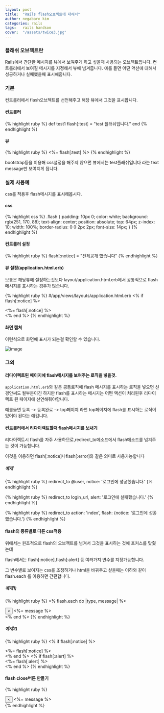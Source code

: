 ```yaml
---
layout: post
title:  "Rails flash오브젝트에 대해서"
author: negabaro kim
categories: rails
tags:	rails handson
cover:  "/assets/twice3.jpg"
---
```



### 플래쉬 오브젝트란

Rails에서 간단한 메시지를 뷰에서 보여주게 하고 싶을때 사용되는 오브젝트입니다.
컨트롤러에서 보여질 메시지를 지정해서 뷰에 넘겨줍니다.
예를 들면 어떤 액션에 대해서 성공하거나 실패했을때 표시해줍니다.


### 기본

컨트롤러에서 flash오브젝트를 선언해주고 해당 뷰에서 그것을 표시합니다.

#### 컨트롤러

{% highlight ruby %}
def test1
  flash[:test] = "test 플래쉬입니다."
end
{% endhighlight %}

#### 뷰

{% highlight ruby %}
<%=   flash[:test]  %>
{% endhighlight %}


bootstrap등을 이용해 css설정을 해주지 않으면 
뷰에서는 test플래쉬입니다 라는 text message만 보여지게 됩니다.


### 실제 사용예

css를 적용후 flash메시지를 표시해봅시다.

#### css

{% highlight css %}
.flash {
  padding: 10px 0;
  color: white;
  background: rgb(251, 170, 88);
  text-align: center;
  position: absolute;
  top: 64px;
  z-index: 10;
  width: 100%;
  border-radius: 0 0 2px 2px;
  font-size: 14px;
}
{% endhighlight %}

#### 컨트롤러 설정


{% highlight ruby %}
flash[:notice] = "전체공개 했습니다"
{% endhighlight %}

#### 뷰 설정(application.html.erb)

보통은 해당뷰에 설정하는것보다  layout/application.html.erb에서 공통적으로 flash메시지를 표시하는 경우가 많습니다.

{% highlight ruby %}
#/app/views/layouts/application.html.erb
    <% if flash[:notice] %>
      <div class="flash">
        <%= flash[:notice] %>
      </div>
    <% end %>
{% endhighlight %}


#### 화면 캡쳐

이런식으로 화면에 표시가 되는걸 확인할 수 있습니다.

![image](https://user-images.githubusercontent.com/4640346/39665007-973a7b7e-50c7-11e8-9e52-2cd36299655b.png)


### 그외



#### 리다이렉트된 페이지에 flash메시지를 보여주는 로직을 넣을것.

```application.html.erb```와 같은 공통로직에 flash 메시지를 표시하는 로직을 넣으면 신경안써도 될부분이긴 하지만 
flash를 표시하는 메시지는 어떤 액션이 처리된후 리다이렉트 된 페이지에 선언해줘야합니다.

예를들면 등록 -> 등록완료 -> top페이지 라면 top페이지에 flash를 표시하는 로직이 있어야 된다는 얘깁니다.

#### 컨트롤러에서 리다이렉트할때 flash메시지를 보내기


리다이렉트시 flash를 자주 사용하므로,redirect_to메소드에서 flash메소드를 넘겨주는 것이 가능합니다.

이것을 이용하면 flash[:notice]나flash[:error]와 같은 의미로 사용가능합니다



##### 예제

{% highlight ruby %}
redirect_to @user, notice: '로그인에 성공했습니다.'
{% endhighlight %}

{% highlight ruby %}
redirect_to login_url, alert: '로그인에 실패했습니다.'
{% endhighlight %}

{% highlight ruby %}
redirect_to action: 'index', flash: {notice: '로그인에 성공했습니다.'}
{% endhighlight %}


#### flash의 종류별로 다른 css적용

위에서는 원초적으로 flash의 오브젝트를 넘겨서 그것을 표시하는 것에 포커스를 맞췄는데

flash에서는 flash[:notice],flash[:alert] 등 여러가지 변수를 지정가능합니다.

그 변수별로 보여지는 css를 조정하거나 html을 바꿔주고 싶을때는 이하와 같이 flash.each 를 
이용하면 간편합니다.

##### 예제1)

{% highlight ruby %}
    <% flash.each do |type, message| %>
<div class="flash" role="alert">
  <button class="close" data-dismiss="alert">×</button>
  <%= message %>
</div>
<% end %>
{% endhighlight %}

##### 예제2)

{% highlight ruby %}
<% if flash[:notice] %>
  <div class="alert alert-success">
    <%= flash[:notice] %>
  </div>
<% end %>
<% if flash[:alert] %>
  <div class="alert alert-danger">
    <%= flash[:alert] %>
  </div>
<% end %>
{% endhighlight %}

#### flash close버튼 만들기

{% highlight ruby %}
<div class="flash" role="alert">
  <button class="close" data-dismiss="alert">×</button>
  <%= message %>
</div>
{% endhighlight %}

[reference]: https://qiita.com/youcune/items/12b153c08db695952e47
[reference2]: http://to-developer.com/blog/?p=1866
[reference3]: http://ruby-rails.hatenadiary.com/entry/20141127/1417086075
[reference4]: ttp://to-developer.com/blog/?p=1866